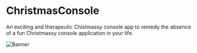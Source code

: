 # ChristmasConsole
An exciting and therapeutic Chistmassy console app to remedy the absence of a fun Christmassy console application in your life.

![Banner](https://github.com/joelheath24/ChristmasConsole/blob/master/Banner.png)

